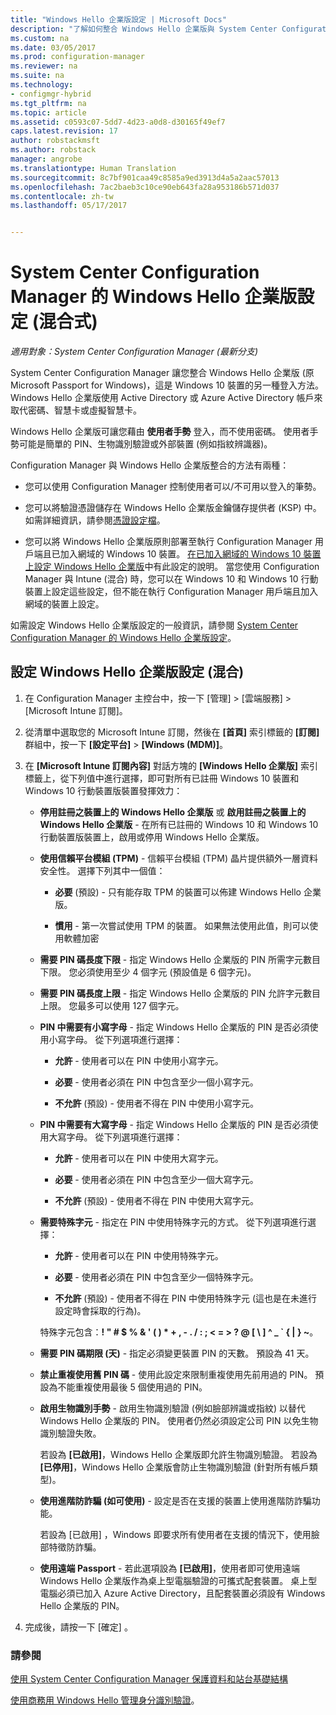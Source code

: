 ```yaml
---
title: "Windows Hello 企業版設定 | Microsoft Docs"
description: "了解如何整合 Windows Hello 企業版與 System Center Configuration Manager。"
ms.custom: na
ms.date: 03/05/2017
ms.prod: configuration-manager
ms.reviewer: na
ms.suite: na
ms.technology:
- configmgr-hybrid
ms.tgt_pltfrm: na
ms.topic: article
ms.assetid: c0593c07-5dd7-4d23-a0d8-d30165f49ef7
caps.latest.revision: 17
author: robstackmsft
ms.author: robstack
manager: angrobe
ms.translationtype: Human Translation
ms.sourcegitcommit: 8c7bf901caa49c8585a9ed3913d4a5a2aac57013
ms.openlocfilehash: 7ac2baeb3c10ce90eb643fa28a953186b571d037
ms.contentlocale: zh-tw
ms.lasthandoff: 05/17/2017


---
```

# <a name="windows-hello-for-business-settings-in-system-center-configuration-manager-hybrid"></a>System Center Configuration Manager 的 Windows Hello 企業版設定 (混合式)

*適用對象：System Center Configuration Manager (最新分支)*

System Center Configuration Manager 讓您整合 Windows Hello 企業版 (原 Microsoft Passport for Windows)，這是 Windows 10 裝置的另一種登入方法。 Windows Hello 企業版使用 Active Directory 或 Azure Active Directory 帳戶來取代密碼、智慧卡或虛擬智慧卡。  

Windows Hello 企業版可讓您藉由 **使用者手勢** 登入，而不使用密碼。 使用者手勢可能是簡單的 PIN、生物識別驗證或外部裝置 (例如指紋辨識器)。  

 Configuration Manager 與 Windows Hello 企業版整合的方法有兩種：  

-   您可以使用 Configuration Manager 控制使用者可以/不可用以登入的筆勢。  

-   您可以將驗證憑證儲存在 Windows Hello 企業版金鑰儲存提供者 (KSP) 中。 如需詳細資訊，請參閱[憑證設定檔](create-pfx-certificate-profiles.md)。  

- 您可以將 Windows Hello 企業版原則部署至執行 Configuration Manager 用戶端且已加入網域的 Windows 10 裝置。 [在已加入網域的 Windows 10 裝置上設定 Windows Hello 企業版](../../protect/deploy-use/windows-hello-for-business-settings.md#configure-windows-hello-for-business-on-domain-joined-windows-10-devices)中有此設定的說明。 當您使用 Configuration Manager 與 Intune (混合) 時，您可以在 Windows 10 和 Windows 10 行動裝置上設定這些設定，但不能在執行 Configuration Manager 用戶端且加入網域的裝置上設定。   

如需設定 Windows Hello 企業版設定的一般資訊，請參閱 [System Center Configuration Manager 的 Windows Hello 企業版設定](../../protect/deploy-use/windows-hello-for-business-settings.md)。

## <a name="configure-windows-hello-for-business-settings-hybrid"></a>設定 Windows Hello 企業版設定 (混合)  

1.  在 Configuration Manager 主控台中，按一下 [管理] > [雲端服務] > [Microsoft Intune 訂閱]。  

3.  從清單中選取您的 Microsoft Intune 訂閱，然後在 **[首頁]** 索引標籤的 **[訂閱]** 群組中，按一下 **[設定平台]** > **[Windows (MDM)]**。  

4.  在 **[Microsoft Intune 訂閱內容]** 對話方塊的 **[Windows Hello 企業版]** 索引標籤上，從下列值中進行選擇，即可對所有已註冊 Windows 10 裝置和 Windows 10 行動裝置版裝置發揮效力：  

    -   **停用註冊之裝置上的 Windows Hello 企業版** 或 **啟用註冊之裝置上的 Windows Hello 企業版** - 在所有已註冊的 Windows 10 和 Windows 10 行動裝置版裝置上，啟用或停用 Windows Hello 企業版。  

    -   **使用信賴平台模組 (TPM)** - 信賴平台模組 (TPM) 晶片提供額外一層資料安全性。 選擇下列其中一個值：  

        -   **必要** (預設) - 只有能存取 TPM 的裝置可以佈建 Windows Hello 企業版。  

        -   **慣用** - 第一次嘗試使用 TPM 的裝置。 如果無法使用此值，則可以使用軟體加密  

    -   **需要 PIN 碼長度下限** - 指定 Windows Hello 企業版的 PIN 所需字元數目下限。 您必須使用至少 4 個字元 (預設值是 6 個字元)。  

    -   **需要 PIN 碼長度上限** - 指定 Windows Hello 企業版的 PIN 允許字元數目上限。 您最多可以使用 127 個字元。  

    -   **PIN 中需要有小寫字母** - 指定 Windows Hello 企業版的 PIN 是否必須使用小寫字母。 從下列選項進行選擇：  

        -   **允許** - 使用者可以在 PIN 中使用小寫字元。  

        -   **必要** - 使用者必須在 PIN 中包含至少一個小寫字元。  

        -   **不允許** (預設) - 使用者不得在 PIN 中使用小寫字元。  

    -   **PIN 中需要有大寫字母** - 指定 Windows Hello 企業版的 PIN 是否必須使用大寫字母。 從下列選項進行選擇：  

        -   **允許** - 使用者可以在 PIN 中使用大寫字元。  

        -   **必要** - 使用者必須在 PIN 中包含至少一個大寫字元。  

        -   **不允許** (預設) - 使用者不得在 PIN 中使用大寫字元。  

    -   **需要特殊字元** - 指定在 PIN 中使用特殊字元的方式。 從下列選項進行選擇：  

        -   **允許** - 使用者可以在 PIN 中使用特殊字元。  

        -   **必要** - 使用者必須在 PIN 中包含至少一個特殊字元。  

        -   **不允許** (預設) - 使用者不得在 PIN 中使用特殊字元 (這也是在未進行設定時會採取的行為)。  

         特殊字元包含：**! " # $ % & ' ( ) \* + , - . / : ; < = > ? @ [ \ ] ^ _ ` { &#124; } ~**。  

    -   **需要 PIN 碼期限 (天)** - 指定必須變更裝置 PIN 的天數。 預設為 41 天。  

    -   **禁止重複使用舊 PIN 碼** - 使用此設定來限制重複使用先前用過的 PIN。 預設為不能重複使用最後 5 個使用過的 PIN。  

    -   **啟用生物識別手勢** - 啟用生物識別驗證 (例如臉部辨識或指紋) 以替代 Windows Hello 企業版的 PIN。 使用者仍然必須設定公司 PIN 以免生物識別驗證失敗。  

         若設為 **[已啟用]**，Windows Hello 企業版即允許生物識別驗證。  若設為 **[已停用]**，Windows Hello 企業版會防止生物識別驗證 (針對所有帳戶類型)。  

    -   **使用進階防詐騙 (如可使用)** - 設定是否在支援的裝置上使用進階防詐騙功能。  

         若設為 [已啟用] ，Windows 即要求所有使用者在支援的情況下，使用臉部特徵防詐騙。  

    -   **使用遠端 Passport** - 若此選項設為 **[已啟用]**，使用者即可使用遠端 Windows Hello 企業版作為桌上型電腦驗證的可攜式配套裝置。 桌上型電腦必須已加入 Azure Active Directory，且配套裝置必須設有 Windows Hello 企業版的 PIN。  

5.  完成後，請按一下 [確定] 。  

### <a name="see-also"></a>請參閱  
 [使用 System Center Configuration Manager 保護資料和站台基礎結構](../../protect/understand/protect-data-and-site-infrastructure.md)

 [使用商務用 Windows Hello 管理身分識別驗證](https://technet.microsoft.com/itpro/windows/keep-secure/manage-identity-verification-using-microsoft-passport)。  

